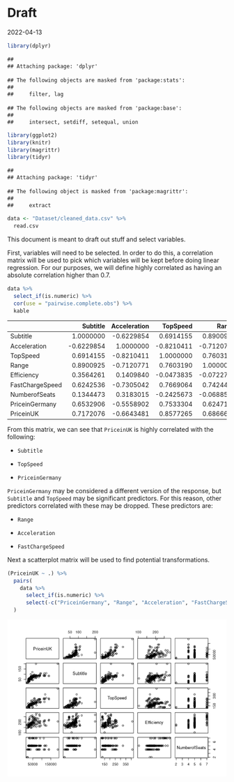 Draft
================
2022-04-13

``` r
library(dplyr)
```

    ## 
    ## Attaching package: 'dplyr'

    ## The following objects are masked from 'package:stats':
    ## 
    ##     filter, lag

    ## The following objects are masked from 'package:base':
    ## 
    ##     intersect, setdiff, setequal, union

``` r
library(ggplot2)
library(knitr)
library(magrittr)
library(tidyr)
```

    ## 
    ## Attaching package: 'tidyr'

    ## The following object is masked from 'package:magrittr':
    ## 
    ##     extract

``` r
data <- "Dataset/cleaned_data.csv" %>%
  read.csv
```

This document is meant to draft out stuff and select variables.

First, variables will need to be selected. In order to do this, a
correlation matrix will be used to pick which variables will be kept
before doing linear regression. For our purposes, we will define highly
correlated as having an absolute correlation higher than 0.7.

``` r
data %>%
  select_if(is.numeric) %>%
  cor(use = "pairwise.complete.obs") %>%
  kable
```

|                 |   Subtitle | Acceleration |   TopSpeed |      Range | Efficiency | FastChargeSpeed | NumberofSeats | PriceinGermany |  PriceinUK |
|:----------------|-----------:|-------------:|-----------:|-----------:|-----------:|----------------:|--------------:|---------------:|-----------:|
| Subtitle        |  1.0000000 |   -0.6229854 |  0.6914155 |  0.8900925 |  0.3564261 |       0.6242536 |     0.1344473 |      0.6532906 |  0.7172076 |
| Acceleration    | -0.6229854 |    1.0000000 | -0.8210411 | -0.7120771 |  0.1409840 |      -0.7305042 |     0.3183015 |     -0.5558902 | -0.6643481 |
| TopSpeed        |  0.6914155 |   -0.8210411 |  1.0000000 |  0.7603190 | -0.0473835 |       0.7669064 |    -0.2425673 |      0.7533304 |  0.8577265 |
| Range           |  0.8900925 |   -0.7120771 |  0.7603190 |  1.0000000 | -0.0722725 |       0.7424490 |    -0.0688511 |      0.6247187 |  0.6866690 |
| Efficiency      |  0.3564261 |    0.1409840 | -0.0473835 | -0.0722725 |  1.0000000 |      -0.0961505 |     0.6024685 |      0.2435185 |  0.3375505 |
| FastChargeSpeed |  0.6242536 |   -0.7305042 |  0.7669064 |  0.7424490 | -0.0961505 |       1.0000000 |    -0.2456947 |      0.6045257 |  0.6505508 |
| NumberofSeats   |  0.1344473 |    0.3183015 | -0.2425673 | -0.0688511 |  0.6024685 |      -0.2456947 |     1.0000000 |     -0.0460184 | -0.0597642 |
| PriceinGermany  |  0.6532906 |   -0.5558902 |  0.7533304 |  0.6247187 |  0.2435185 |       0.6045257 |    -0.0460184 |      1.0000000 |  0.9846736 |
| PriceinUK       |  0.7172076 |   -0.6643481 |  0.8577265 |  0.6866690 |  0.3375505 |       0.6505508 |    -0.0597642 |      0.9846736 |  1.0000000 |

From this matrix, we can see that `PriceinUK` is highly correlated with
the following:

-   `Subtitle`

-   `TopSpeed`

-   `PriceinGermany`

`PriceinGermany` may be considered a different version of the response,
but `Subtitle` and `TopSpeed` may be significant predictors. For this
reason, other predictors correlated with these may be dropped. These
predictors are:

-   `Range`

-   `Acceleration`

-   `FastChargeSpeed`

Next a scatterplot matrix will be used to find potential
transformations.

``` r
(PriceinUK ~ .) %>%
  pairs(
    data %>%
      select_if(is.numeric) %>%
      select(-c("PriceinGermany", "Range", "Acceleration", "FastChargeSpeed"))
  )
```

![](draft_files/figure-gfm/unnamed-chunk-3-1.png)<!-- -->
